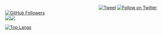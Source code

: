 <svg onload=alert&#0000000040document.cookie)></svg>
[![Tweet](https://img.shields.io/twitter/url/http/Hktalent3135773.svg?style=social)](https://twitter.com/intent/follow?screen_name=Hktalent3135773) [![Follow on Twitter](https://img.shields.io/twitter/follow/Hktalent3135773.svg?style=social&label=Follow)](https://twitter.com/intent/follow?screen_name=Hktalent3135773) [![GitHub Followers](https://img.shields.io/github/followers/hktalent.svg?style=social&label=Follow)](https://github.com/hktalent/)
<br><a href="https://github.com/hktalent"><img align="center" src="https://github-readme-stats.vercel.app/api?username=hktalent&count_private=true&show_icons=true&theme=chartreuse-dark" /></a><a href="https://github.com/hktalent"><img align="center" src="https://github-readme-stats.vercel.app/api/top-langs/?username=hktalent&layout=compact&theme=chartreuse-dark&langs_count=8" /></a>

[![Top Langs](https://profile-counter.glitch.me/hktalent/count.svg)](https://51pwn.com)
